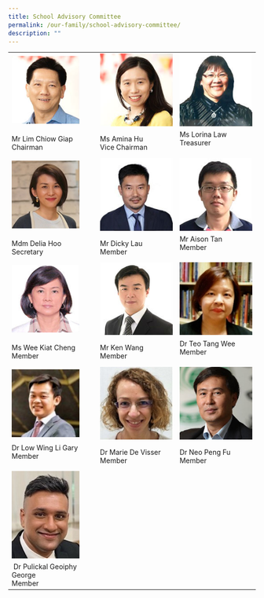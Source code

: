 ```yaml
---
title: School Advisory Committee
permalink: /our-family/school-advisory-committee/
description: ""
---
```

<table cellspacing="1" cellpadding="1">
<tbody>
<tr>
<td>
<img style="width: 83%;" src="/images/7a%20Mr%20Lim%20Chiow%20Giap.jpg" />
</td>
<td>
<img src="/images/2a%20Ms%20Amina%20Hu.jpg">
</td>
<td>
<img src="/images/8b%20Ms%20Lorina%20Law.jpg">
</td>
</tr>
<tr>
<td>Mr Lim Chiow Giap<br />Chairman</td>
<td>Ms Amina Hu<br />Vice Chairman</td>
<td>Ms Lorina Law<br />Treasurer<br /><br /></td>
</tr>
<tr>
<td>
<img style="width: 83%;" src="/images/Mdm%20Delia%20Hoo.jpg" />
</td>
<td>
<img src="/images/15b%20Lau%20Yan%20Hong.jpg">
</td>
<td>
<img src="/images/14a%20Aison%20Tan.jpg">
</td>
</tr>
<tr>
<td>Mdm Delia Hoo<br />Secretary</td>
<td>Mr Dicky Lau<br />Member</td>
<td>Mr Aison Tan<br />Member<br /><br /></td>
</tr>
<tr>
<td>
<img style="width: 83%;" src="/images/12a%20Wee%20Kiat%20Cheng.jpg" />
</td>
<td>
<img src="/images/9a%20Ken%20Wang.jpg">
</td>
<td>
<img src="/images/Dr%20Teo%20Tang%20Wee%20.jpg">
</td>
</tr>
<tr>
<td>Ms Wee Kiat Cheng<br />Member</td>
<td>Mr Ken Wang<br />Member</td>
<td>Dr Teo Tang Wee<br />Member<br /><br /></td>
</tr>
<tr>
<td>
<img style="width: 83%;" src="/images/Dr%20Low%20Wing%20Li%20Gary.jpg" />
</td>
<td>
<img src="/images/Dr%20Marie%20De%20Visser.jpg">	
</td>
<td>
<img src="/images/Dr%20Neo%20Peng%20Fu%20V21.jpg">	
</td>
</tr>
<tr>
<td>Dr Low Wing Li Gary<br />Member<br /><br /></td>
<td>Dr Marie De Visser<br />Member</td>
<td>Dr Neo Peng Fu<br />Member</td>
</tr>
<tr>
<td>
<img style="width: 83%;" src="/images/Dr%20Geoiphy.jpg" />
</td>
</tr>
<tr>
<td>&nbsp;Dr Pulickal Geoiphy George<br />Member</td>
</tr>
</tbody>
</table>